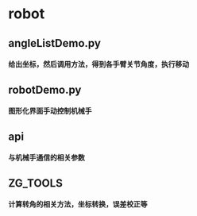 # robot

## angleListDemo.py
####  给出坐标，然后调用方法，得到各手臂关节角度，执行移动

##  robotDemo.py
####  图形化界面手动控制机械手

##  api 
####  与机械手通信的相关参数

##  ZG_TOOLS 
####  计算转角的相关方法，坐标转换，误差校正等
